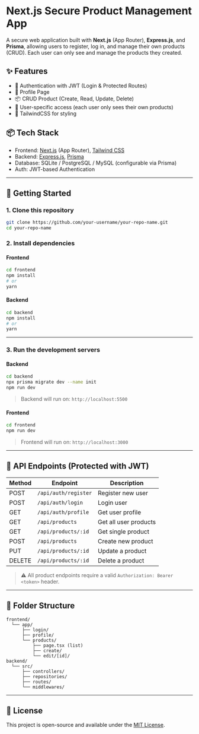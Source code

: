 # Next.js Secure Product Management App

A secure web application built with **Next.js** (App Router), **Express.js**, and **Prisma**, allowing users to register, log in, and manage their own products (CRUD). Each user can only see and manage the products they created.

## ✨ Features

- 🔐 Authentication with JWT (Login & Protected Routes)
- 👤 Profile Page
- 📦 CRUD Product (Create, Read, Update, Delete)
- 📛 User-specific access (each user only sees their own products)
- 🎨 TailwindCSS for styling

## 📦 Tech Stack

- Frontend: [Next.js](https://nextjs.org/) (App Router), [Tailwind CSS](https://tailwindcss.com)
- Backend: [Express.js](https://expressjs.com/), [Prisma](https://www.prisma.io/)
- Database: SQLite / PostgreSQL / MySQL (configurable via Prisma)
- Auth: JWT-based Authentication

---

## 🚀 Getting Started

### 1. Clone this repository

```bash
git clone https://github.com/your-username/your-repo-name.git
cd your-repo-name
```

### 2. Install dependencies

#### Frontend

```bash
cd frontend
npm install
# or
yarn
```

#### Backend

```bash
cd backend
npm install
# or
yarn
```

---

### 3. Run the development servers

#### Backend

```bash
cd backend
npx prisma migrate dev --name init
npm run dev
```

> Backend will run on: `http://localhost:5500`

#### Frontend

```bash
cd frontend
npm run dev
```

> Frontend will run on: `http://localhost:3000`

---

## 🔑 API Endpoints (Protected with JWT)

| Method | Endpoint                | Description           |
|--------|-------------------------|-----------------------|
| POST   | `/api/auth/register`    | Register new user     |
| POST   | `/api/auth/login`       | Login user            |
| GET    | `/api/auth/profile`     | Get user profile      |
| GET    | `/api/products`         | Get all user products |
| GET    | `/api/products/:id`     | Get single product    |
| POST   | `/api/products`         | Create new product    |
| PUT    | `/api/products/:id`     | Update a product      |
| DELETE | `/api/products/:id`     | Delete a product      |

> ⚠️ All product endpoints require a valid `Authorization: Bearer <token>` header.

---

## 📁 Folder Structure

```
frontend/
  └── app/
      ├── login/
      ├── profile/
      └── products/
          ├── page.tsx (list)
          ├── create/
          └── edit/[id]/
backend/
  └── src/
      ├── controllers/
      ├── repositories/
      ├── routes/
      └── middlewares/
```

---

## 📄 License

This project is open-source and available under the [MIT License](LICENSE).